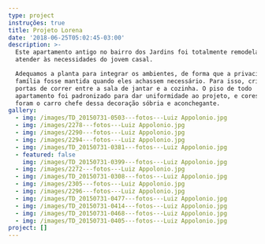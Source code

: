 ```yaml
---
type: project
instruções: true
title: Projeto Lorena
date: '2018-06-25T05:02:45-03:00'
description: >-
  Este apartamento antigo no bairro dos Jardins foi totalmente remodelado para
  atender às necessidades do jovem casal.

  Adequamos a planta para integrar os ambientes, de forma que a privacidade da
  família fosse mantida quando eles achassem necessário. Para isso, criamos
  portas de correr entre a sala de jantar e a cozinha. O piso de todo
  apartamento foi padronizado para dar uniformidade ao projeto, e cores neutras
  foram o carro chefe dessa decoração sóbria e aconchegante.  
gallery:
  - img: /images/TD_20150731-0503---fotos---Luiz Appolonio.jpg
  - img: /images/2278---fotos---Luiz Appolonio.jpg
  - img: /images/2290---fotos---Luiz Appolonio.jpg
  - img: /images/2294---fotos---Luiz Appolonio.jpg
  - img: /images/TD_20150731-0381---fotos---Luiz Appolonio.jpg
  - featured: false
    img: /images/TD_20150731-0399---fotos---Luiz Appolonio.jpg
  - img: /images/2272---fotos---Luiz Appolonio.jpg
  - img: /images/TD_20150731-0308---fotos---Luiz Appolonio.jpg
  - img: /images/2305---fotos---Luiz Appolonio.jpg
  - img: /images/2296---fotos---Luiz Appolonio.jpg
  - img: /images/TD_20150731-0477---fotos---Luiz Appolonio.jpg
  - img: /images/TD_20150731-0414---fotos---Luiz Appolonio.jpg
  - img: /images/TD_20150731-0468---fotos---Luiz Appolonio.jpg
  - img: /images/TD_20150731-0405---fotos---Luiz Appolonio.jpg
project: []
---
```


